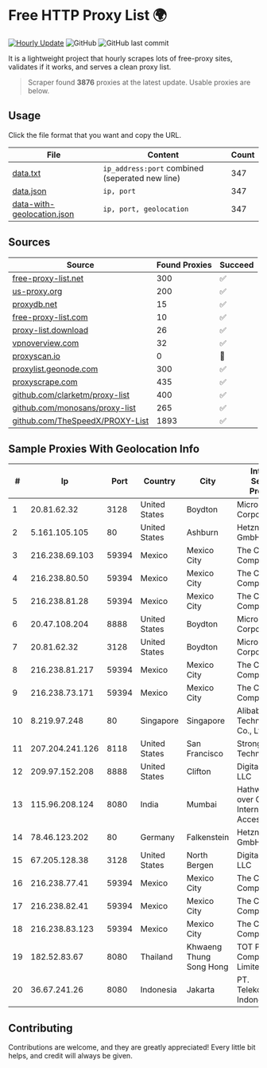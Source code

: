 
# Free HTTP Proxy List 🌍

[![Hourly Update](https://github.com/mertguvencli/http-proxy-list/actions/workflows/main.yml/badge.svg?branch=main)](https://github.com/mertguvencli/http-proxy-list/actions/workflows/main.yml)
![GitHub](https://img.shields.io/github/license/mertguvencli/http-proxy-list)
![GitHub last commit](https://img.shields.io/github/last-commit/mertguvencli/http-proxy-list)

It is a lightweight project that hourly scrapes lots of free-proxy sites, validates if it works, and serves a clean proxy list.


> Scraper found **3876** proxies at the latest update. Usable proxies are below.

## Usage

Click the file format that you want and copy the URL.


|File|Content|Count|
|----|-------|-----|
|[data.txt](https://raw.githubusercontent.com/mertguvencli/http-proxy-list/main/proxy-list/data.txt)|`ip_address:port` combined (seperated new line)|347|
|[data.json](https://raw.githubusercontent.com/mertguvencli/http-proxy-list/main/proxy-list/data.json)|`ip, port`|347|
|[data-with-geolocation.json](https://raw.githubusercontent.com/mertguvencli/http-proxy-list/main/proxy-list/data-with-geolocation.json)|`ip, port, geolocation`|347|

## Sources

|Source|Found Proxies|Succeed|
|------|-------------|-------|
|[free-proxy-list.net](https://free-proxy-list.net)|300|✅|
|[us-proxy.org](https://www.us-proxy.org)|200|✅|
|[proxydb.net](http://proxydb.net)|15|✅|
|[free-proxy-list.com](https://free-proxy-list.com/?page=&port=&type%5B%5D=http&type%5B%5D=https&up_time=0&search=Search)|10|✅|
|[proxy-list.download](https://www.proxy-list.download/HTTP)|26|✅|
|[vpnoverview.com](https://vpnoverview.com/privacy/anonymous-browsing/free-proxy-servers)|32|✅|
|[proxyscan.io](https://www.proxyscan.io)|0|🚫|
|[proxylist.geonode.com](https://proxylist.geonode.com/api/proxy-list?limit=300&page=1&sort_by=lastChecked&sort_type=desc&protocols=http,https)|300|✅|
|[proxyscrape.com](https://api.proxyscrape.com/v2/?request=displayproxies&protocol=http&timeout=10000&country=all&ssl=all&anonymity=all)|435|✅|
|[github.com/clarketm/proxy-list](https://raw.githubusercontent.com/clarketm/proxy-list/master/proxy-list-raw.txt)|400|✅|
|[github.com/monosans/proxy-list](https://raw.githubusercontent.com/monosans/proxy-list/main/proxies/http.txt)|265|✅|
|[github.com/TheSpeedX/PROXY-List](https://raw.githubusercontent.com/TheSpeedX/PROXY-List/master/http.txt)|1893|✅|


## Sample Proxies With Geolocation Info

|#|Ip|Port|Country|City|Internet Service Provider|
|-|--|----|-------|----|-------------------------|
|1|20.81.62.32|3128|United States|Boydton|Microsoft Corporation|
|2|5.161.105.105|80|United States|Ashburn|Hetzner Online GmbH|
|3|216.238.69.103|59394|Mexico|Mexico City|The Constant Company|
|4|216.238.80.50|59394|Mexico|Mexico City|The Constant Company|
|5|216.238.81.28|59394|Mexico|Mexico City|The Constant Company|
|6|20.47.108.204|8888|United States|Boydton|Microsoft Corporation|
|7|20.81.62.32|3128|United States|Boydton|Microsoft Corporation|
|8|216.238.81.217|59394|Mexico|Mexico City|The Constant Company|
|9|216.238.73.171|59394|Mexico|Mexico City|The Constant Company|
|10|8.219.97.248|80|Singapore|Singapore|Alibaba (US) Technology Co., Ltd.|
|11|207.204.241.126|8118|United States|San Francisco|Strong Technology|
|12|209.97.152.208|8888|United States|Clifton|DigitalOcean, LLC|
|13|115.96.208.124|8080|India|Mumbai|Hathway IP over Cable Internet Access|
|14|78.46.123.202|80|Germany|Falkenstein|Hetzner Online GmbH|
|15|67.205.128.38|3128|United States|North Bergen|DigitalOcean, LLC|
|16|216.238.77.41|59394|Mexico|Mexico City|The Constant Company|
|17|216.238.82.41|59394|Mexico|Mexico City|The Constant Company|
|18|216.238.83.123|59394|Mexico|Mexico City|The Constant Company|
|19|182.52.83.67|8080|Thailand|Khwaeng Thung Song Hong|TOT Public Company Limited|
|20|36.67.241.26|8080|Indonesia|Jakarta|PT. Telekomunikasi Indonesia|



## Contributing

Contributions are welcome, and they are greatly appreciated! Every
little bit helps, and credit will always be given.

